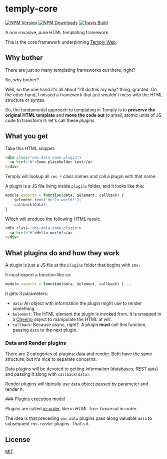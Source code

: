 # temply-core

[![NPM Version][npm-image]][npm-url]
[![NPM Downloads][downloads-image]][downloads-url]
[![Travis Build][travis-image]][travis-url]

A non-invasive, pure HTML templating framework.

This is the core framework underpinning [Temply Web](https://github.com/mefernandez/temply).

## Why bother

There are just so many templating frameworks out there, right? 

So, why bother?

Well, on the one hand it's all about "I'll do this my way" thing, granted.
On the other hand, I missed a framework that just wouldn't mess with the HTML structure or syntax.

So, the fundamental approach to templating in Temply is to **preserve the original HTML template**
and **move the code out** to small, atomic units of JS code to transform it: let's call these _plugins_.

## What you get

Take this HTML snippet:

```html
<div class="cms-data-some-plugin">
  <a href="#">Some placeholder text</a>
</div>
```

Temply will lookup all `cms-*` class names and call a plugin with that name.

A plugin is a JS file living inside `plugins` folder, and it looks like this:

```js
module.exports = function(data, $element, callback) {
	$element.text('Hello world!');
	callback(data);
}
```

Which will produce the following HTML result:

```html
<div class="cms-data-some-plugin">
  <a href="#">Hello world!</a>
</div>
```

## What plugins do and how they work

A plugin is just a JS file at the `plugins` folder that begins with `cms-`.

It must export a function like so:

```js
module.exports = function(data, $element, callback) { ...
```

It gets 3 parameters:

- `data`: An object with information the plugin might use to render something.
- `$element`: The HTML element the plugin is invoked from. It is wrapped in a [Cheerio](http://cheeriojs.github.io/cheerio/) object to manipulate the HTML at will.
- `callback`: Because async, right?. A plugin **must** call this function, passing `data` to the next plugin.

### Data and Render plugins

There are 2 categories of plugins: data and render. Both have the same structure, but it's nice to separate concerns.

Data plugins will be devoted to getting information (databases, REST apis) and passing it along with `callback(data)`.

Render plugins will tipically use `data` object passed by parameter and render it.

### Plugins execution model

Plugins are called [in-order](https://en.wikipedia.org/wiki/Tree_traversal#In-order), like in _HTML Tree Traversal_ in-order.

The idea is that preceding `cms-data` plugins pass along valuable `data` to subsequent `cms-render` plugins. That's it.

## License

[MIT](LICENSE)

[npm-image]: https://img.shields.io/npm/v/temply-core.svg
[npm-url]: https://npmjs.org/package/temply-core
[travis-image]: https://img.shields.io/travis/mefernandez/temply-core/master.svg
[travis-url]: https://travis-ci.org/mefernandez/temply-core
[downloads-image]: https://img.shields.io/npm/dm/temply-core.svg
[downloads-url]: https://npmjs.org/package/temply-core
